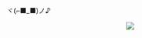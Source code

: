 ヾ(⌐■_■)ノ♪
<p align="center">
    <img src=https://github.com/user-attachments/assets/799de32d-bd02-46fc-b291-e194682be44d
</p>
